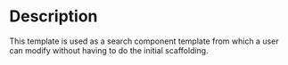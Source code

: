 # Description

This template is used as a search component template from which a user can modify without having to do the initial scaffolding.